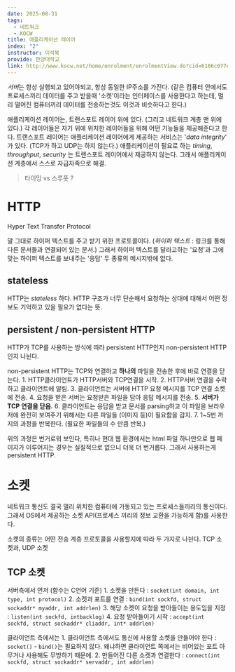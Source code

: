 ```yaml
---
date: 2025-08-31
tags:
  - 네트워크
  - KOCW
title: 애플리케이션 레이어
index: "2"
instructor: 이석복
provide: 한양대학교
link: http://www.kocw.net/home/enrolment/enrolmentView.do?cid=6166c077e545b736&lid=dd53ceac302ff18b
---
```

*서버*는 항상 실행되고 있어야되고, 항상 동일한 IP주소를 가진다.
(같은 컴퓨터 안에서도 프로세스끼리 데이터를 주고 받을때 '소켓'이라는 인터페이스를 사용한다고 하는데, 멀리 떨어진 컴퓨터끼리 데이터를 전송하는것도 이것과 비슷하다고 한다.)

애플리케이션 레이어는, 트랜스포트 레이어 위에 있다. (그리고 네트워크 계층 맨 위에 있다.)
각 레이어들은 자기 위에 위치한 레이어들을 위해 어떤 기능들을 제공해준다고 한다.
트랜스포트 레이어는 애플리케이션 레이어에게 제공하는 서비스는 '*data integrity*' 가 있다. (TCP가 하고 UDP는 하지 않는다.)
애플리케이션이 필요로 하는 *timing*, *throughput*, *security* 는 트랜스포트 레이어에서 제공하지 않는다. 그래서 애플리케이션 계층에서 스스로 자급자족으로 해결.
> 타이밍 vs 스루풋 ?

# HTTP
Hyper Text Transfer Protocol

말 그대로 하이퍼 텍스트를 주고 받기 위한 프로토콜이다. (*하이퍼 텍스트* : 링크를 통해 다른 문서들과 연결되어 있는 문서.)
그래서 하이퍼 텍스트를 달라고하는 '요청'과 그에 맞는 하이퍼 텍스트를 보내주는 '응답' 두 종류의 메시지밖에 없다.

## stateless
HTTP는 *stateless* 하다. HTTP 구조가 너무 단순해서 요청하는 상대에 대해서 어떤 정보도 기억하고 있을 필요가 없다는 뜻.

## persistent / non-persistent HTTP
HTTP가 TCP를 사용하는 방식에 따라 persistent HTTP인지 non-persistent HTTP인지 나뉜다.

non-persistent HTTP는 TCP와 연결하고 **하나의** 파일을 전송한 후에 바로 연결을 닫는다. 
	1. HTTP클라이언트가 HTTP서버와 TCP연결을 시작.
	2. HTTP서버 연결을 수락하고 클라이언트에 알림.
	3. 클라이언트는 서버에 HTTP 요청 메시지를 TCP 연결 소켓에 전송.
	4. 요청을 받은 서버는 요청받은 파일을 담아 응답 메시지를 전송.
	5. **서버가 TCP 연결을 닫음.**
	6. 클라이언트는 응답을 받고 문서를 parsing하고 이 파일을 브라우저에 완전히 보여주기 위해서는 다른 파일들 (이미지 등)이 필요함을 감지.
	7. 1~5번 까지의 과정을 반복한다. (필요한 파일들의 수 만큼 반복.)

위의 과정은 번거로워 보인다, 특히나 현대 웹 환경에서는 html 파일 하나만으로 웹 페이지가 이루어지는 경우는 실질적으로 없으니 더욱 더 번거롭다. 그래서 사용하는게 persistent HTTP.

# 소켓
네트워크 통신도 결국 멀리 위치한 컴퓨터에 가동되고 있는 프로세스들끼리의 통신이다.
그래서 OS에서 제공하는 소켓 API(프로세스 끼리의 정보 교환을 가능하게 함)를 사용한다.

소켓의 종류는 어떤 전송 계층 프로토콜을 사용할지에 따라 두 가지로 나뉜다.
TCP 소켓과, UDP 소켓

## TCP 소켓
서버측에서 먼저 (함수는 C언어 기준)
	1. 소켓을 만든다 : `socket(int domain, int type, int protocol)`
	2. 소켓과 포트를 연결 : `bind(int sockfd, struct sockaddr* myaddr, int addrlen)`
	3. 해당 소켓이 요청을 받아들이는 용도임을 지정 : `listen(int sockfd, intbacklog)`
	4. 요청 받아들이기 시작 : `accept(int sockfd, struct sockaddr* cliaddr, int* addrlen)`

클라이언트 측에서는
	1. 클라이언트 측에서도 통신에 사용할 소켓을 만들어야 한다 : `socket()`
		- `bind()`는 필요하지 않다. 왜냐하면 클라이언트 쪽에서는 비어있는 포트 아무거나 사용해도 무방하기 때문에. 
	2. 만들어진 다른 소켓과 연결한다 : `connect(int sockfd, struct sockaddr* servaddr, int addrlen)`


